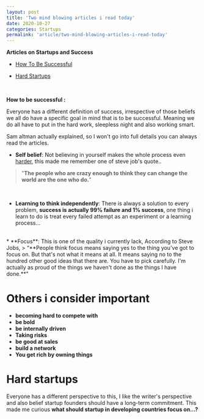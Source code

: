 ```yaml
---
layout: post
title: 'Two mind blowing articles i read today'
date: 2020-10-27
categories: Startups
permalink: 'article/two-mind-blowing-articles-i-read-today'
---
```


**Articles on Startups and Success**

* [How To Be Successful](https://blog.samaltman.com/how-to-be-successful) <br>

* [Hard Startups](https://blog.samaltman.com/hard-startups)

<br>

**How to be successful :**

Everyone has a different definition of success, irrespective of those beliefs we all do have a specific goal in mind that is to be successful.
Meaning we do all have to put in the hard work, sleepless night and also working smart.  

 Sam altman actually explained, so I won't go into full details you can always read the articles.

* **Self belief**:
Not believing in yourself makes the whole process even [harder](https://www.youtube.com/watch?v=gFE-Tdz24hM&feature=youtu.be), this made me remember one of steve job's quote.. 
> "**The people who are crazy enough to think they can change the world are the one who do.**"

<br>

* **Learning to think independently**:
There is always a solution to every problem, **success is actually 99% failure and 1% success**, one thing i learn to do is treat every failed attempt as an experiment or a learning process...

<br>
* **Focus**:  
This is one of the quality i currently lack, According to Steve Jobs, 
> “**People think focus means saying yes to the thing you've got to focus on. But that's not what it means at all. It means saying no to the hundred other good ideas that there are. You have to pick carefully. I'm actually as proud of the things we haven't done as the things I have done.**"

<br>

# Others i consider important
* **becoming hard to compete with**
* **be bold**
* **be internally driven**
* **Taking risks**
* **be good at sales**
* **build a network**
* **You get rich by owning things**



# **Hard startups**
Everyone has a different perspective to this, I like the writer's perspective and also belief startup founders should have a long-term commitment. This made me curious **what should startup in developing countries focus on...?**

